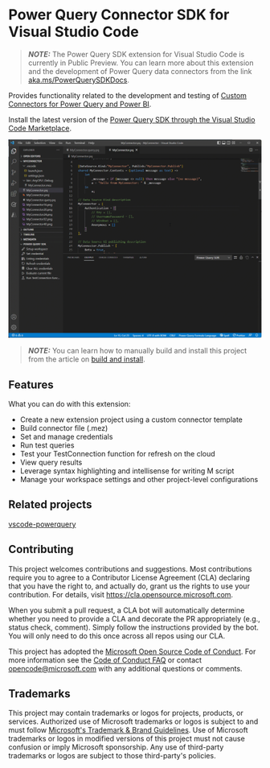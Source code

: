 # Power Query Connector SDK for Visual Studio Code

> **_NOTE:_**  The Power Query SDK extension for Visual Studio Code is currently in Public Preview. You can learn more about this extension and the development of Power Query data connectors from the link [aka.ms/PowerQuerySDKDocs](aka.ms/PowerQuerySDKDocs).

Provides functionality related to the development and testing of [Custom Connectors for Power Query and Power BI](https://docs.microsoft.com/en-us/power-query/startingtodevelopcustomconnectors).

Install the latest version of the [Power Query SDK through the Visual Studio Code Marketplace](aka.ms/PowerQuerySDK).

![Animated demonstration GIF of the Power Query SDK for Visual Studio Code](media/VSCodeSDK.gif)

> **_NOTE:_**  You can learn how to manually build and install this project from the article on [build and install](build.md).

## Features

What you can do with this extension:

* Create a new extension project using a custom connector template
* Build connector file (.mez)
* Set and manage credentials
* Run test queries
* Test your TestConnection function for refresh on the cloud
* View query results
* Leverage syntax highlighting and intellisense for writing M script
* Manage your workspace settings and other project-level configurations

## Related projects

[vscode-powerquery](https://github.com/microsoft/vscode-powerquery)


## Contributing

This project welcomes contributions and suggestions. Most contributions require you to agree to a
Contributor License Agreement (CLA) declaring that you have the right to, and actually do, grant us
the rights to use your contribution. For details, visit <https://cla.opensource.microsoft.com>.

When you submit a pull request, a CLA bot will automatically determine whether you need to provide
a CLA and decorate the PR appropriately (e.g., status check, comment). Simply follow the instructions
provided by the bot. You will only need to do this once across all repos using our CLA.

This project has adopted the [Microsoft Open Source Code of Conduct](https://opensource.microsoft.com/codeofconduct/).
For more information see the [Code of Conduct FAQ](https://opensource.microsoft.com/codeofconduct/faq/) or
contact [opencode@microsoft.com](mailto:opencode@microsoft.com) with any additional questions or comments.

## Trademarks

This project may contain trademarks or logos for projects, products, or services. Authorized use of Microsoft
trademarks or logos is subject to and must follow
[Microsoft's Trademark & Brand Guidelines](https://www.microsoft.com/en-us/legal/intellectualproperty/trademarks/usage/general).
Use of Microsoft trademarks or logos in modified versions of this project must not cause confusion or imply Microsoft sponsorship.
Any use of third-party trademarks or logos are subject to those third-party's policies.
